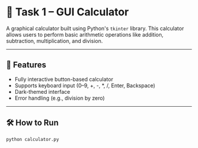 # 🧮 Task 1 – GUI Calculator

A graphical calculator built using Python's `tkinter` library. This calculator allows users to perform basic arithmetic operations like addition, subtraction, multiplication, and division.

---

## 🚀 Features
- Fully interactive button-based calculator
- Supports keyboard input (0–9, +, -, *, /, Enter, Backspace)
- Dark-themed interface
- Error handling (e.g., division by zero)

---

## 🛠 How to Run
```bash
python calculator.py
